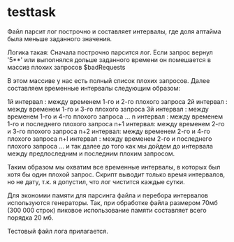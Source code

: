 # testtask


Файл парсит лог построчно и составляет интервалы, где доля аптайма была меньше заданного значения.

Логика такая:
Сначала построчно парсится лог.
Если запрос вернул '5**' или выполнялся дольше заданного времени он помешается в массив плохих запросов $badRequests

В этом массиве у нас есть полный список плохих запросов. Далее составляем временные интервалы следующим образом:

1й интервал : между временем 1-го и 2-го плохого запроса
2й интервал : между временем 1-го и 3-го плохого запроса
3й интервал : между временем 1-го и 4-го плохого запроса
...
n интервал : между временем 1-го и последнего плохого запроса
n+1 интервал: между временем 2-го и 3-го плохого запроса
n+2 интервал: между временем 2-го и 4-го плохого запроса
n+l интервал : между временем 2-го и последнего плохого запроса
...
и так далее до того как мы дойдем до интервала между предпоследним и последним плохим запросом.

Таким образом мы охватим все временные интервалы, в которых был хотя бы один плохой запрос. Скрипт выводит только время интервалов, но не дату, т.к. я допустил, что лог чистится каждые сутки.






Для экономии памяти для парсинга файла и перебора интервалов используются генераторы. Так, при обработке файла размером 70мб (300 000 строк) пиковое использование памяти составляет всего порядка 20 мб.

Тестовый файл лога прилагается.
